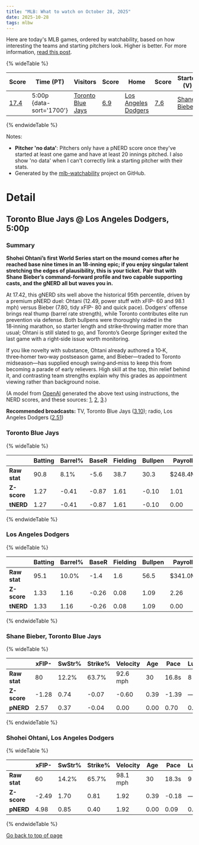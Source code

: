 ```yaml
---
title: "MLB: What to watch on October 28, 2025"
date: 2025-10-28
tags: mlbw
---
```


Here are today's MLB games, ordered by watchability, based on how interesting the teams and starting pitchers look. Higher is better. For more information, [read this post](https://andrewenfield.com/blog/2025/08/07/how-to-choose-which-baseball-game-to-watch).


{% wideTable %}

| Score | Time (PT) | Visitors | Score | Home | Score | Starter (V) | Score | Starter (H) | Score |
|-------|------------|----------|-------|------|-------|-------------|-------|-------------|-------|
| [17.4](#toronto-blue-jays-los-angeles-dodgers-5-00p) | 5:00p {data-sort='1700'} | [Toronto Blue Jays](https://www.fangraphs.com/teams/blue-jays/stats) | [6.9](#toronto-blue-jays) | [Los Angeles Dodgers](https://www.fangraphs.com/teams/dodgers/stats) | [7.6](#los-angeles-dodgers) | [Shane Bieber](https://www.fangraphs.com/search?q=Bieber) | [7.8](#shane-bieber-toronto-blue-jays) | [Shohei Ohtani](https://www.fangraphs.com/search?q=Ohtani) | [12.5](#shohei-ohtani-los-angeles-dodgers) |
{% endwideTable %}

Notes:

- **Pitcher 'no data'**: Pitchers only have a pNERD score once they've started at least one game and have at least 20 innings pitched. I also show 'no data' when I can't correctly link a starting pitcher with their stats.
- Generated by the [mlb-watchability](https://github.com/aenfield/mlb-watchability) project on GitHub.


# Detail

## Toronto Blue Jays @ Los Angeles Dodgers, 5:00p

### Summary

**Shohei Ohtani’s first World Series start on the mound comes after he reached base nine times in an 18‑inning epic; if you enjoy singular talent stretching the edges of plausibility, this is your ticket.** **Pair that with Shane Bieber’s command-forward profile and two capable supporting casts, and the gNERD all but waves you in.** 

At 17.42, this gNERD sits well above the historical 95th percentile, driven by a premium pNERD duel: Ohtani (12.49, power stuff with xFIP- 60 and 98.1 mph) versus Bieber (7.80, tidy xFIP- 80 and quick pace). Dodgers’ offense brings real thump (barrel rate strength), while Toronto contributes elite run prevention via defense. Both bullpens were thoroughly raided in the 18‑inning marathon, so starter length and strike‑throwing matter more than usual; Ohtani is still slated to go, and Toronto’s George Springer exited the last game with a right‑side issue worth monitoring. 

If you like novelty with substance, Ohtani already authored a 10‑K, three‑homer two‑way postseason game, and Bieber—traded to Toronto midseason—has supplied enough swing‑and‑miss to keep this from becoming a parade of early relievers. High skill at the top, thin relief behind it, and contrasting team strengths explain why this grades as appointment viewing rather than background noise.

(A model from [OpenAI](https://www.openai.com) generated the above text using instructions, the NERD scores, and these sources: [1](https://apnews.com/article/ec8b7b457a436ab899c322255bd4ef03?utm_source=openai), [2](https://apnews.com/article/ec8b7b457a436ab899c322255bd4ef03?utm_source=openai), [3](https://new.cbssports.com/mlb/gametracker/preview/MLB_20251028_TOR%40LAD/?utm_source=openai).)

**Recommended broadcasts:** TV, Toronto Blue Jays ([3.10](https://awfulannouncing.com/orig/2025-mlb-local-broadcaster-rankings.html)); radio, Los Angeles Dodgers ([2.51](https://awfulannouncing.com/orig/2025-mlb-local-radio-booth-rankings-miller-rose-hughes-hamilton.html))

### Toronto Blue Jays

{% wideTable %}

|              | Batting | Barrel% | BaseR | Fielding | Bullpen | Payroll | Age   | Luck | TV | Radio | C | Total |
| ------------ | ------- | ------- | ----- | -------- | ------- | ------- | ----- | ---- | -- | ----- | - | ----- |
| **Raw stat** | 90.8 | 8.1% | -5.6 | 38.7 | 30.3 | $248.4M | 29.6 | 17.0 | 3.10 | 2.39 | — | — |
| **Z-score** | 1.27 | -0.41 | -0.87 | 1.61 | -0.10 | 1.01 | 0.89 | 0.74 | 1.40 | 0.01 | — | — |
| **tNERD** | 1.27 | -0.41 | -0.87 | 1.61 | -0.10 | 0.00 | 0.00 | 0.74 | 0.70 | 0.00 | 4.00 | 6.95 |
{% endwideTable %}

### Los Angeles Dodgers

{% wideTable %}

|              | Batting | Barrel% | BaseR | Fielding | Bullpen | Payroll | Age   | Luck | TV | Radio | C | Total |
| ------------ | ------- | ------- | ----- | -------- | ------- | ------- | ----- | ---- | -- | ----- | - | ----- |
| **Raw stat** | 95.1 | 10.0% | -1.4 | 1.6 | 56.5 | $341.0M | 29.6 | -3.0 | 2.45 | 2.51 | — | — |
| **Z-score** | 1.33 | 1.16 | -0.26 | 0.08 | 1.09 | 2.26 | 0.89 | -0.14 | 0.12 | 0.26 | — | — |
| **tNERD** | 1.33 | 1.16 | -0.26 | 0.08 | 1.09 | 0.00 | 0.00 | 0.00 | 0.06 | 0.13 | 4.00 | 7.59 |
{% endwideTable %}

### Shane Bieber, Toronto Blue Jays

{% wideTable %}

|              | xFIP- | SwStr% | Strike% | Velocity | Age   | Pace  | Luck | KN%  | C | Total |
| ------------ | ----- | ------ | ------- | -------- | ----- | ----- | ---- | ---- | - | ----- |
| **Raw stat** | 80 | 12.2% | 63.7% | 92.6 mph | 30 | 16.8s | 8 | 0.0% | — | — |
| **Z-score** | -1.28 | 0.74 | -0.07 | -0.60 | 0.39 | -1.39 | — | — | — | — |
| **pNERD** | 2.57 | 0.37 | -0.04 | 0.00 | 0.00 | 0.70 | 0.40 | 0.00 | 3.80 | 7.80 |
{% endwideTable %}

### Shohei Ohtani, Los Angeles Dodgers

{% wideTable %}

|              | xFIP- | SwStr% | Strike% | Velocity | Age   | Pace  | Luck | KN%  | C | Total |
| ------------ | ----- | ------ | ------- | -------- | ----- | ----- | ---- | ---- | - | ----- |
| **Raw stat** | 60 | 14.2% | 65.7% | 98.1 mph | 30 | 18.3s | 9 | 0.0% | — | — |
| **Z-score** | -2.49 | 1.70 | 0.81 | 1.92 | 0.39 | -0.18 | — | — | — | — |
| **pNERD** | 4.98 | 0.85 | 0.40 | 1.92 | 0.00 | 0.09 | 0.45 | 0.00 | 3.80 | 12.49 |
{% endwideTable %}


[Go back to top of page](#)

